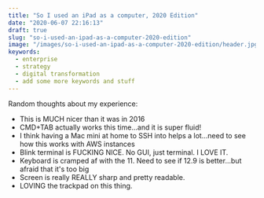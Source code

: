 ```yaml
---
title: "So I used an iPad as a computer, 2020 Edition"
date: "2020-06-07 22:16:13"
draft: true
slug: "so-i-used-an-ipad-as-a-computer-2020-edition"
image: "/images/so-i-used-an-ipad-as-a-computer-2020-edition/header.jpg"
keywords:
  - enterprise
  - strategy
  - digital transformation
  - add some more keywords and stuff
---
```


Random thoughts about my experience:

- This is MUCH nicer than it was in 2016
- CMD+TAB actually works this time...and it is super fluid!
- I think having a Mac mini at home to SSH into helps a lot...need to see how this
  works with AWS instances
- Blink terminal is FUCKING NICE. No GUI, just terminal. I LOVE IT.
- Keyboard is cramped af with the 11. Need to see if 12.9 is better...but afraid that it's too big
- Screen is really REALLY sharp and pretty readable.
- LOVING the trackpad on this thing.
